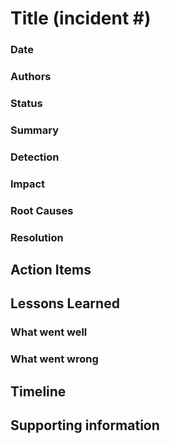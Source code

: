 # Title (incident #)

### Date

### Authors

### Status

### Summary

### Detection

### Impact

### Root Causes

### Resolution

## Action Items

## Lessons Learned

### What went well

### What went wrong

## Timeline

## Supporting information

